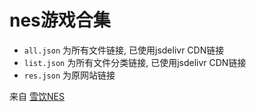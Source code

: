 # nes游戏合集

- `all.json` 为所有文件链接, 已使用jsdelivr CDN链接
- `list.json` 为所有文件分类链接, 已使用jsdelivr CDN链接
- `res.json` 为原网站链接

来自 [雪饮NES](http://fc.gaojiupan.cn/)

